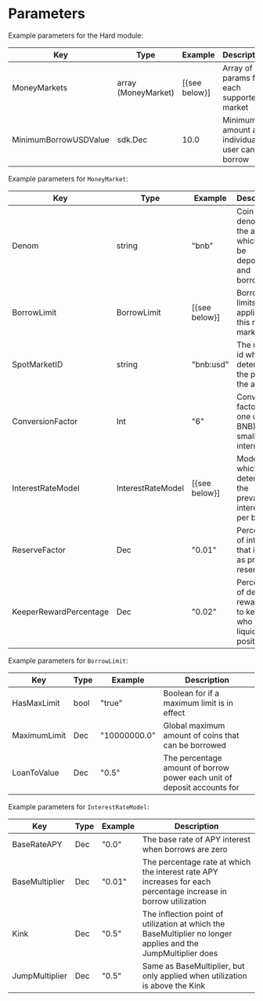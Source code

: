 <!--
order: 5
-->

# Parameters

Example parameters for the Hard module:

| Key                   | Type                | Example       | Description                                  |
| --------------------- | ------------------- | ------------- | -------------------------------------------- |
| MoneyMarkets          | array (MoneyMarket) | [{see below}] | Array of params for each supported market    |
| MinimumBorrowUSDValue | sdk.Dec             | 10.0          | Minimum amount an individual user can borrow |

Example parameters for `MoneyMarket`:

| Key                    | Type              | Example       | Description                                                           |
| ---------------------- | ----------------- | ------------- | --------------------------------------------------------------------- |
| Denom                  | string            | "bnb"         | Coin denom of the asset which can be deposited and borrowed           |
| BorrowLimit            | BorrowLimit       | [{see below}] | Borrow limits applied to this money market                            |
| SpotMarketID           | string            | "bnb:usd"     | The market id which determines the price of the asset                 |
| ConversionFactor       | Int               | "6"           | Conversion factor for one unit (ie BNB) to the smallest internal unit |
| InterestRateModel      | InterestRateModel | [{see below}] | Model which determines the prevailing interest rate per block         |
| ReserveFactor          | Dec               | "0.01"        | Percentage of interest that is kept as protocol reserves              |
| KeeperRewardPercentage | Dec               | "0.02"        | Percentage of deposit rewarded to keeper who liquidates a position    |

Example parameters for `BorrowLimit`:

| Key          | Type | Example      | Description                                                             |
| ------------ | ---- | ------------ | ----------------------------------------------------------------------- |
| HasMaxLimit  | bool | "true"       | Boolean for if a maximum limit is in effect                             |
| MaximumLimit | Dec  | "10000000.0" | Global maximum amount of coins that can be borrowed                     |
| LoanToValue  | Dec  | "0.5"        | The percentage amount of borrow power each unit of deposit accounts for |

Example parameters for `InterestRateModel`:

| Key            | Type | Example | Description                                                                                                     |
| -------------- | ---- | ------- | --------------------------------------------------------------------------------------------------------------- |
| BaseRateAPY    | Dec  | "0.0"   | The base rate of APY interest when borrows are zero                                                             |
| BaseMultiplier | Dec  | "0.01"  | The percentage rate at which the interest rate APY increases for each percentage increase in borrow utilization |
| Kink           | Dec  | "0.5"   | The inflection point of utilization at which the BaseMultiplier no longer applies and the JumpMultiplier does   |
| JumpMultiplier | Dec  | "0.5"   | Same as BaseMultiplier, but only applied when utilization is above the Kink                                     |
